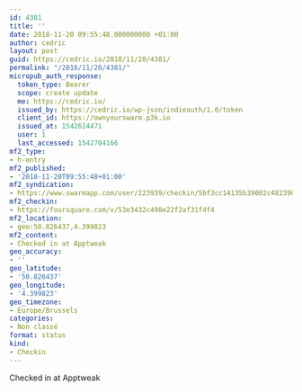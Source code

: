 ```yaml
---
id: 4381
title: ''
date: 2018-11-20 09:55:48.000000000 +01:00
author: cedric
layout: post
guid: https://cedric.io/2018/11/20/4381/
permalink: "/2018/11/20/4381/"
micropub_auth_response:
  token_type: Bearer
  scope: create update
  me: https://cedric.io/
  issued_by: https://cedric.io/wp-json/indieauth/1.0/token
  client_id: https://ownyourswarm.p3k.io
  issued_at: 1542614471
  user: 1
  last_accessed: 1542704166
mf2_type:
- h-entry
mf2_published:
- '2018-11-20T09:55:48+01:00'
mf2_syndication:
- https://www.swarmapp.com/user/223939/checkin/5bf3cc14135b39002c482390
mf2_checkin:
- https://foursquare.com/v/53e3432c498e22f2af31f4f4
mf2_location:
- geo:50.826437,4.399823
mf2_content:
- Checked in at Apptweak
geo_accuracy:
- ''
geo_latitude:
- '50.826437'
geo_longitude:
- '4.399823'
geo_timezone:
- Europe/Brussels
categories:
- Non classé
format: status
kind:
- Checkin
---
```

Checked in at Apptweak